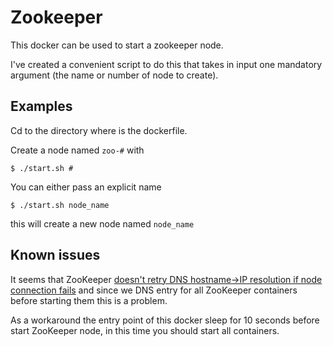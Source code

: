# Zookeeper
This docker can be used to start a zookeeper node.

I've created a convenient script to do this that takes in input one mandatory argument (the name or number of node to create).

## Examples
Cd to the directory where is the dockerfile.

Create a node named `zoo-#` with

```
$ ./start.sh #
```

You can either pass an explicit name

```
$ ./start.sh node_name
```

this will create a new node named `node_name`

## Known issues
It seems that ZooKeeper [doesn't retry DNS hostname->IP resolution if node connection fails](https://issues.apache.org/jira/browse/ZOOKEEPER-1506) and since we DNS entry for all ZooKeeper containers before starting them this is a problem.

As a workaround the entry point of this docker sleep for 10 seconds before start ZooKeeper node, in this time you should start all containers.
